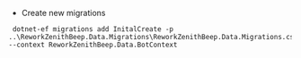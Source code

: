 - Create new migrations 

```
 dotnet-ef migrations add InitalCreate -p ..\ReworkZenithBeep.Data.Migrations\ReworkZenithBeep.Data.Migrations.csproj --context ReworkZenithBeep.Data.BotContext

```